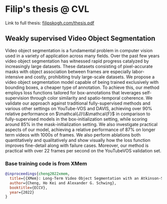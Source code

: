 # Filip's thesis @ CVL
Link to full thesis: [filipskogh.com/thesis.pdf](http://filipskogh.com/thesis.pdf)
## Weakly supervised Video Object Segmentation

Video object segmentation is a fundamental problem in computer vision used in a variety of application
across many fields. Over the past few years video object segmentation has witnessed rapid progress catalyzed
by increasingly large datasets. These datasets consisting of pixel-accurate masks with object association
between frames are especially labor-intensive and costly, prohibiting truly large-scale datasets. We
propose a video object segmentation model capable of being trained exclusively with bounding boxes, a
cheaper type of annotation. To achieve this, our method employs loss functions tailored for box-annotations
that leverages self-supervision through color similarity and spatio-temporal coherence.
We validate our approach against traditional fully-supervised methods and various other settings on YouTube-VOS
and DAVIS, achieving over 90% relative performance on $\mathcal{J}\\&\mathcal{F}$ in comparison to fully-supervised
models in the box-initialization setting, while scoring around 85% in the mask-initialization setting. We
also investigate practical aspects of our model, achieving a relative performance of 87% on longer term
videos with 1000s of frames. We also perform ablations both quantitatively and qualitatively and show 
visually how the loss function improves fine-detail along with failure cases. Moreover, our method is practical
with over 22 frames per second on the YouTubeVOS validation set.




### Base training code is from XMem

```bibtex
@inproceedings{cheng2022xmem,
  title={{XMem}: Long-Term Video Object Segmentation with an Atkinson-Shiffrin Memory Model},
  author={Cheng, Ho Kei and Alexander G. Schwing},
  booktitle={ECCV},
  year={2022}
}
```
